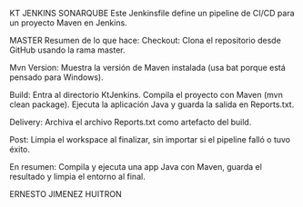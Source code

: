 KT JENKINS SONARQUBE 
Este Jenkinsfile define un pipeline de CI/CD para un proyecto Maven en Jenkins.

MASTER
Resumen de lo que hace:
  Checkout: Clona el repositorio desde GitHub usando la rama master.
  
  Mvn Version: Muestra la versión de Maven instalada (usa bat porque está pensado para Windows).
  
  Build:
  Entra al directorio KtJenkins.
  Compila el proyecto con Maven (mvn clean package).
  Ejecuta la aplicación Java y guarda la salida en Reports.txt.
  
  Delivery: Archiva el archivo Reports.txt como artefacto del build.
  
  Post: Limpia el workspace al finalizar, sin importar si el pipeline falló o tuvo éxito.

  En resumen:
  Compila y ejecuta una app Java con Maven, guarda el resultado y limpia el entorno al final.

  ERNESTO JIMENEZ HUITRON
  